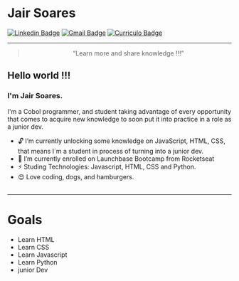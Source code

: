 # Jair Soares
[![Linkedin Badge](https://img.shields.io/badge/-JairSoares-blue?style=flat-square&logo=Linkedin&logoColor=white&link=https://https://www.linkedin.com/in/jair-de-oliveira-soares-512099106/)](https://www.linkedin.com/in/jair-de-oliveira-soares-512099106/)
[![Gmail Badge](https://img.shields.io/badge/-javaosoares@gmail.com-c14438?style=flat-square&logo=Gmail&logoColor=white&link=mailto:javaosoares@gmail.com)](mailto:javaosoares@gmail.com)
[![Curriculo Badge](https://img.shields.io/badge/-Curriculo-green?style=flat-square&logo=Curriculo&logoColor=white&link=https://https://javasoares.github.io/)](https://javasoares.github.io/)

<hr>

<blockquote align="center">“Learn more and share knowledge !!!”</blockquote>

## Hello world !!!
### I'm Jair Soares.
I'm a Cobol programmer, and student taking advantage of every opportunity that comes to acquire new knowledge to soon put it into practice in a role as a junior dev. 

- 🔓  I’m currently unlocking some knowledge on JavaScript, HTML, CSS, that means I´m a student in process of turning into a junior dev.
- 🚀 I’m currently enrolled on Launchbase Bootcamp from Rocketseat 
- ⚡ Studing Technologies: Javascript, HTML, CSS and Python.
- 😍 Love coding, dogs, and hamburgers.
<br><br>
<hr>

# Goals

- Learn HTML
- Learn CSS
- Learn Javascript
- Learn Python
- junior Dev 
